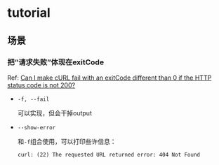 









# tutorial



## 场景



### 把“请求失败”体现在exitCode

Ref: [Can I make cURL fail with an exitCode different than 0 if the HTTP status code is not 200?](https://superuser.com/questions/590099/can-i-make-curl-fail-with-an-exitcode-different-than-0-if-the-http-status-code-i)





* `-f, --fail`

  可以实现，但会干掉output

* `--show-error`

  和`-f`组合使用，可以打印些许信息：

  ```shell
  curl: (22) The requested URL returned error: 404 Not Found
  ```

  ​



```shell

```



















